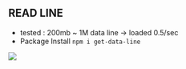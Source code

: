 ## READ LINE
* tested : 200mb ~ 1M data line -> loaded 0.5/sec 
* Package Install ```npm i get-data-line```


![](https://j.gifs.com/l53WP5.gif)